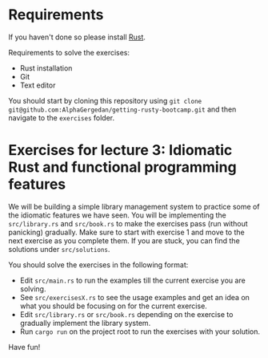 # Requirements

If you haven't done so please install [Rust](https://www.rust-lang.org/tools/install).

Requirements to solve the exercises:
- Rust installation
- Git
- Text editor

You should start by cloning this repository using `git clone git@github.com:AlphaGergedan/getting-rusty-bootcamp.git`
and then navigate to the `exercises` folder.

# Exercises for lecture 3: Idiomatic Rust and functional programming features

We will be building a simple library management system to practice some of the
idiomatic features we have seen. You will be implementing the `src/library.rs` and `src/book.rs`
to make the exercises pass (run without panicking) gradually. Make sure to start with exercise 1
and move to the next exercise as you complete them. If you are stuck, you can find the solutions
under `src/solutions`.

You should solve the exercises in the following format:
- Edit `src/main.rs` to run the examples till the current exercise you are solving.
- See `src/exercisesX.rs` to see the usage examples and get an idea on what you should be focusing on for the current exercise.
- Edit `src/library.rs` or `src/book.rs` depending on the exercise to gradually implement the library system.
- Run `cargo run` on the project root to run the exercises with your solution.

Have fun!
